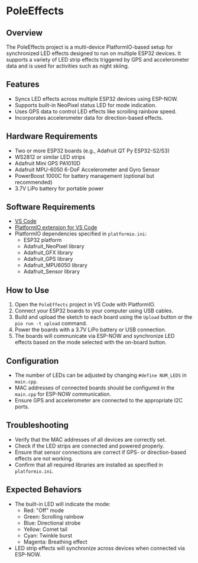# PoleEffects

## Overview
The PoleEffects project is a multi-device PlatformIO-based setup for synchronized LED effects designed to run on multiple ESP32 devices. It supports a variety of LED strip effects triggered by GPS and accelerometer data and is used for activities such as night skiing.

## Features
- Syncs LED effects across multiple ESP32 devices using ESP-NOW.
- Supports built-in NeoPixel status LED for mode indication.
- Uses GPS data to control LED effects like scrolling rainbow speed.
- Incorporates accelerometer data for direction-based effects.

## Hardware Requirements
- Two or more ESP32 boards (e.g., Adafruit QT Py ESP32-S2/S3)
- WS2812 or similar LED strips
- Adafruit Mini GPS PA1010D
- Adafruit MPU-6050 6-DoF Accelerometer and Gyro Sensor
- PowerBoost 1000C for battery management (optional but recommended)
- 3.7V LiPo battery for portable power

## Software Requirements
- [VS Code](https://code.visualstudio.com/)
- [PlatformIO extension for VS Code](https://platformio.org/install/ide?install=vscode)
- PlatformIO dependencies specified in `platformio.ini`:
  - ESP32 platform
  - Adafruit_NeoPixel library
  - Adafruit_GFX library
  - Adafruit_GPS library
  - Adafruit_MPU6050 library
  - Adafruit_Sensor library

## How to Use
1. Open the `PoleEffects` project in VS Code with PlatformIO.
2. Connect your ESP32 boards to your computer using USB cables.
3. Build and upload the sketch to each board using the `Upload` button or the `pio run -t upload` command.
4. Power the boards with a 3.7V LiPo battery or USB connection.
5. The boards will communicate via ESP-NOW and synchronize LED effects based on the mode selected with the on-board button.

## Configuration
- The number of LEDs can be adjusted by changing `#define NUM_LEDS` in `main.cpp`.
- MAC addresses of connected boards should be configured in the `main.cpp` for ESP-NOW communication.
- Ensure GPS and accelerometer are connected to the appropriate I2C ports.

## Troubleshooting
- Verify that the MAC addresses of all devices are correctly set.
- Check if the LED strips are connected and powered properly.
- Ensure that sensor connections are correct if GPS- or direction-based effects are not working.
- Confirm that all required libraries are installed as specified in `platformio.ini`.

## Expected Behaviors
- The built-in LED will indicate the mode:
  - Red: "Off" mode
  - Green: Scrolling rainbow
  - Blue: Directional strobe
  - Yellow: Comet tail
  - Cyan: Twinkle burst
  - Magenta: Breathing effect
- LED strip effects will synchronize across devices when connected via ESP-NOW.